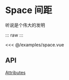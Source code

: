 # Space 间距
听说是个伟大的发明
<script setup>
import Space from '@/examples/space.vue'
</script>

::: raw
<Space />
:::

<<< @/examples/space.vue

## API

[Attributes](https://element-plus.org/zh-CN/component/space.html#attributes)
